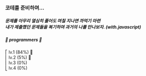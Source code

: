 ### 코테를 준비하며...

##### 문제를 아무리 열심히 풀어도 며칠 지나면 까먹기 마련 <br/> 내가 제출했던 문제들을 복기하며 과거의 나를 만나보자. (with.javascript)

##### 📗 programmers 📗 <br/>

⎡ lv.1 (84%) 🏃 <br/>
⎜ lv.2 (5%) 🏃 <br/>
⎜ lv.3 (0%) <br/>
⎣ lv.4 (0%) <br/>
